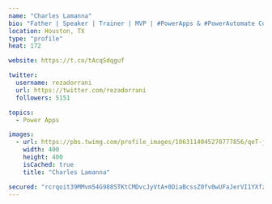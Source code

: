 ```yaml
---
name: "Charles Lamanna"
bio: "Father | Speaker | Trainer | MVP | #PowerApps & #PowerAutomate Community Super User | YouTuber Right-pointing triangle http://youtube.com/c/rezadorrani | Learn - Share - Clockwise rightwards and leftwards open circle arrows"
location: Houston, TX
type: "profile"
heat: 172

website: https://t.co/tAcqSdqguf

twitter:
  username: rezadorrani
  url: https://twitter.com/rezadorrani
  followers: 5151

topics:
  - Power Apps

images:
  - url: https://pbs.twimg.com/profile_images/1063114045270777856/qeT-jpWr_400x400.jpg
    width: 400
    height: 400
    isCached: true
    title: "Charles Lamanna"

secured: "rcrqoit39MMvm54G988STKtCMDvcJyVtA+0DiaBcssZ0fv0wUFaJerVI1YXfzO+L6Cn4yxODPgtA+SkWHUdA8R2GAwnEGtJwgBCEYuB6fgBYl/mqxfwvxN+UnslcgGqhE3ytA8618PNx34Fq2MSwilpZxIY7z+BpWNcDSKTki9/wcSrAygejn8iAaelnBiLBYKkCZejKIx6CL43fk5gwG2NVVAWmhLwGcdmBhPTfqIaj5LHBVNAgKi0agFt/Ye97qUwTYkxJE1ber1iXkX5bEGWxHjy+Sgu8TVzSWyTIvrm/j/UAD0k8EhnCTHt9l2fuoHwRqXcbDf4zF6RX9XBlaVStVbKtATpfPG686QFGtjDq1Uu0/cFd9JgPdbpbz9uODZhr9K7UYXdrgwq8G3+XkuxmllvA2E17WHjKXlC/spo=;LKQ6g4tyTt1+ZRpjtxSmpA=="
---
```


